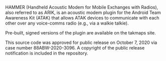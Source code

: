 HAMMER (Handheld Acoustic Modem for Mobile Exchanges with Radios), also referred to as ARIK, is an acoustic modem plugin for the Android Team Awareness Kit (ATAK) that allows ATAK devices to communicate with each other over any voice-comms radio (e.g., via a walkie talkie). 

Pre-built, signed versions of the plugin are available on the takmaps site.

This source code was approved for public release on October 7, 2020 via case number 88ABW-2020-3096. A copyright of the public release notification is included in the repository.
